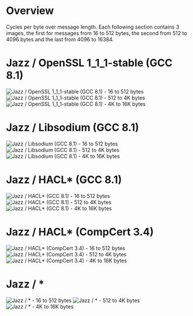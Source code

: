 # Overview
Cycles per byte over message length. Each following section contains 3 images, the first for messages from 16 to 512 bytes, the second from 512 to 4096 bytes and the last from 4096 to 16384.

# Jazz / OpenSSL 1_1_1-stable (GCC 8.1)
![Jazz / OpenSSL 1_1_1-stable (GCC 8.1) - 16 to 512 bytes](https://github.com/tfaoliveira/libjc/blob/master/bench/results/poly1305/poly1305_cycles_(jazz%7Copenssl)_16_512.svg)
![Jazz / OpenSSL 1_1_1-stable (GCC 8.1) - 512 to 4K bytes](https://github.com/tfaoliveira/libjc/blob/master/bench/results/poly1305/poly1305_cycles_(jazz%7Copenssl)_512_4096.svg)
![Jazz / OpenSSL 1_1_1-stable (GCC 8.1) - 4K to 16K bytes](https://github.com/tfaoliveira/libjc/blob/master/bench/results/poly1305/poly1305_cycles_(jazz%7Copenssl)_4096_16384.svg)



# Jazz / Libsodium (GCC 8.1)
![Jazz / Libsodium (GCC 8.1) - 16 to 512 bytes](https://github.com/tfaoliveira/libjc/blob/master/bench/results/poly1305/poly1305_cycles_(jazz%7Clibsodium)_16_512.svg)
![Jazz / Libsodium (GCC 8.1) - 512 to 4K bytes](https://github.com/tfaoliveira/libjc/blob/master/bench/results/poly1305/poly1305_cycles_(jazz%7Clibsodium)_512_4096.svg)
![Jazz / Libsodium (GCC 8.1) - 4K to 16K bytes](https://github.com/tfaoliveira/libjc/blob/master/bench/results/poly1305/poly1305_cycles_(jazz%7Clibsodium)_4096_16384.svg)



# Jazz / HACL* (GCC 8.1)
![Jazz / HACL* (GCC 8.1) - 16 to 512 bytes](https://github.com/tfaoliveira/libjc/blob/master/bench/results/poly1305/poly1305_cycles_(jazz%7Chacl_star_gcc)_16_512.svg)
![Jazz / HACL* (GCC 8.1) - 512 to 4K bytes](https://github.com/tfaoliveira/libjc/blob/master/bench/results/poly1305/poly1305_cycles_(jazz%7Chacl_star_gcc)_512_4096.svg)
![Jazz / HACL* (GCC 8.1) - 4K to 16K bytes](https://github.com/tfaoliveira/libjc/blob/master/bench/results/poly1305/poly1305_cycles_(jazz%7Chacl_star_gcc)_4096_16384.svg)



# Jazz / HACL* (CompCert 3.4)
![Jazz / HACL* (CompCert 3.4) - 16 to 512 bytes](https://github.com/tfaoliveira/libjc/blob/master/bench/results/poly1305/poly1305_cycles_(jazz%7Chacl_star_compcert)_16_512.svg)
![Jazz / HACL* (CompCert 3.4) - 512 to 4K bytes](https://github.com/tfaoliveira/libjc/blob/master/bench/results/poly1305/poly1305_cycles_(jazz%7Chacl_star_compcert)_512_4096.svg)
![Jazz / HACL* (CompCert 3.4) - 4K to 16K bytes](https://github.com/tfaoliveira/libjc/blob/master/bench/results/poly1305/poly1305_cycles_(jazz%7Chacl_star_compcert)_4096_16384.svg)



# Jazz / *
![Jazz / * - 16 to 512 bytes](https://github.com/tfaoliveira/libjc/blob/master/bench/results/poly1305/poly1305_cycles__16_512.svg)
![Jazz / * - 512 to 4K bytes](https://github.com/tfaoliveira/libjc/blob/master/bench/results/poly1305/poly1305_cycles__512_4096.svg)
![Jazz / * - 4K to 16K bytes](https://github.com/tfaoliveira/libjc/blob/master/bench/results/poly1305/poly1305_cycles__4096_16384.svg)



